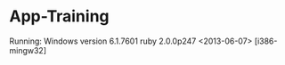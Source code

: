 App-Training
============

Running:  Windows version 6.1.7601 ruby 2.0.0p247 &lt;2013-06-07> [i386-mingw32]
